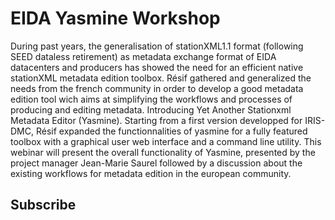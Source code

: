 # EIDA Yasmine Workshop

During past years, the generalisation of stationXML1.1 format (following SEED dataless retirement) as metadata exchange format of EIDA datacenters and producers has showed the need for an efficient native stationXML metadata edition toolbox.
Résif gathered and generalized the needs from the french community in order to develop a good metadata edition tool wich aims at simplifying the workflows and processes of producing and editing metadata. Introducing Yet Another Stationxml Metadata Editor (Yasmine).
Starting from a first version developped for IRIS-DMC, Résif expanded the functionnalities of yasmine for a fully featured toolbox with a graphical user web interface and a command line utility.
This webinar will present the overall functionality of Yasmine, presented by the project manager Jean-Marie Saurel followed by a discussion about the existing workflows for metadata edition in the european community.

## Subscribe


